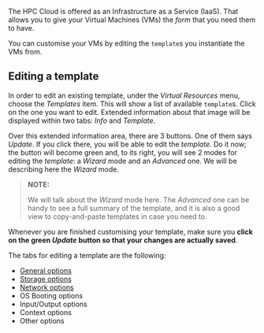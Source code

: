 The HPC Cloud is offered as an Infrastructure as a Service (IaaS). That allows you to give your Virtual Machines (VMs) the _form_ that you need them to have.

You can customise your VMs by editing the `template`s you instantiate the VMs from.

## Editing a template

In order to edit an existing template, under the _Virtual Resources_ menu, choose the _Templates_ item. This will show a list of available `template`s. Click on the one you want to edit. Extended information about that image will be displayed within two tabs: _Info_ and _Template_. 

Over this extended information area, there are 3 buttons. One of them says _Update_. If you click there, you will be able to edit the _template_. Do it now; the button will become green and, to its right, you will see 2 modes for editing the _template_: a _Wizard_ mode and an _Advanced_ one. We will be describing here the _Wizard_ mode. 

> **NOTE:**
>
> We will talk about the _Wizard_ mode here. The _Advanced_ one can be handy to see a full summary of the template, and it is also a good view to copy-and-paste templates in case you need to.

Whenever you are finished customising your template, make sure you **click on the green _Update_ button so that your changes are actually saved**.

The tabs for editing a template are the following:
 * [General options](customize-vm-general)
 * [Storage options](customize-vm-storage)
 * [Network options](customize-vm-network)
 * OS Booting options
 * Input/Output options
 * Context options
 * Other options